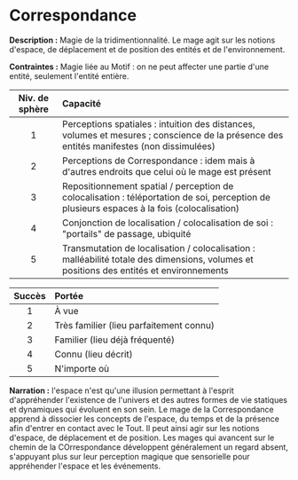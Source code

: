 # Correspondance

**Description :** Magie de la tridimentionnalité. Le mage agit sur les notions d'espace, de déplacement et de position des entités et de l'environnement.

**Contraintes :** Magie liée au Motif : on ne peut affecter une partie d'une entité, seulement l'entité entière.

| Niv. de sphère | Capacité |
|:---:|:---|
| 1 | Perceptions spatiales : intuition des distances, volumes et mesures ; conscience de la présence des entités manifestes (non dissimulées) |
| 2 | Perceptions de Correspondance : idem mais à d'autres endroits que celui où le mage est présent |
| 3 | Repositionnement spatial / perception de colocalisation : téléportation de soi, perception de plusieurs espaces à la fois (colocalisation)
| 4 | Conjonction de localisation / colocalisation de soi : "portails" de passage, ubiquité
| 5 | Transmutation de localisation / colocalisation : malléabilité totale des dimensions, volumes et positions des entités et environnements

| Succès | Portée |
|:---:|:---|
| 1 | À vue |
| 2 | Très familier (lieu parfaitement connu) |
| 3 | Familier (lieu déjà fréquenté) |
| 4 | Connu (lieu décrit) |
| 5 | N'importe où |

**Narration :** l'espace n'est qu'une illusion permettant à l'esprit d'appréhender l'existence de l'univers et des autres formes de vie statiques et dynamiques qui évoluent en son sein. Le mage de la Correspondance apprend à dissocier les concepts de l'espace, du temps et de la présence afin d'entrer en contact avec le Tout. Il peut ainsi agir sur les notions d'espace, de déplacement et de position. Les mages qui avancent sur le chemin de la COrrespondance développent généralement un regard absent, s'appuyant plus sur leur perception magique que sensorielle pour appréhender l'espace et les événements.
